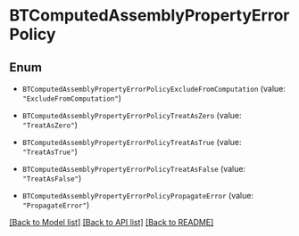 # BTComputedAssemblyPropertyErrorPolicy

## Enum


* `BTComputedAssemblyPropertyErrorPolicyExcludeFromComputation` (value: `"ExcludeFromComputation"`)

* `BTComputedAssemblyPropertyErrorPolicyTreatAsZero` (value: `"TreatAsZero"`)

* `BTComputedAssemblyPropertyErrorPolicyTreatAsTrue` (value: `"TreatAsTrue"`)

* `BTComputedAssemblyPropertyErrorPolicyTreatAsFalse` (value: `"TreatAsFalse"`)

* `BTComputedAssemblyPropertyErrorPolicyPropagateError` (value: `"PropagateError"`)


[[Back to Model list]](../README.md#documentation-for-models) [[Back to API list]](../README.md#documentation-for-api-endpoints) [[Back to README]](../README.md)


